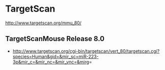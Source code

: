 # TargetScan

<http://www.targetscan.org/mmu_80/>

## TargetScanMouse Release 8.0

* <http://www.targetscan.org/cgi-bin/targetscan/vert_80/targetscan.cgi?species=Human&gid=&mir_sc=miR-223-3p&mir_c=&mir_nc=&mir_vnc=&mirg>=



